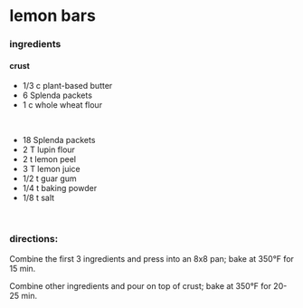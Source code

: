 # lemon bars

### ingredients

#### crust
- 1/3 c plant-based butter
- 6 Splenda packets
- 1 c whole wheat flour

<br>

- 18 Splenda packets
- 2 T lupin flour
- 2 t lemon peel
- 3 T lemon juice
- 1/2 t guar gum
- 1/4 t baking powder
- 1/8 t salt

<br>

### directions:

Combine the first 3 ingredients and press into an 8x8 pan; bake at 350°F for 15 min.

Combine other ingredients and pour on top of crust; bake at 350°F for 20-25 min.
